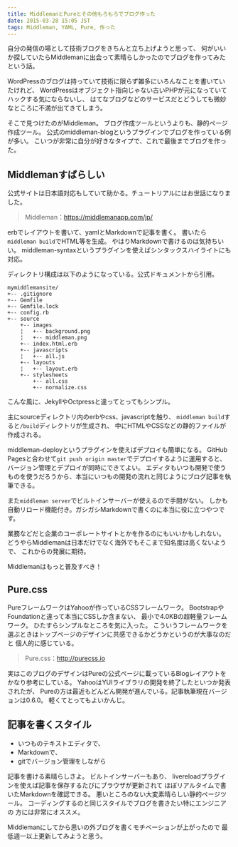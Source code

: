 ```yaml
---
title: MiddlemanとPureとその他もろもろでブログ作った
date: 2015-03-28 15:05 JST
tags: Middleman, YAML, Pure, 作った
---
```


自分の発信の場として技術ブログをきちんと立ち上げようと思って、
何がいいか探していたらMiddlemanに出会って素晴らしかったのでブログを作ってみたという話。

WordPressのブログは持っていて技術に限らず雑多にいろんなことを書いていたけれど、
WordPressはオブジェクト指向じゃない古いPHPが元になっていてハックする気にならないし、
はてなブログなどのサービスだとどうしても微妙なところに不満が出てきてしまう。

そこで見つけたのがMiddleman。
ブログ作成ツールというよりも、静的ページ作成ツール。
公式のmiddleman-blogというプラグインでブログを作っている例が多い。
こいつが非常に自分が好きなタイプで、これで最後までブログを作った。

## Middlemanすばらしい

公式サイトは日本語対応もしていて助かる。チュートリアルにはお世話になりました。

> Middleman：https://middlemanapp.com/jp/

erbでレイアウトを書いて、yamlとMarkdownで記事を書く。
書いたら`middleman build`でHTML等を生成。
やはりMarkdownで書けるのは気持ちいい。
middleman-syntaxというプラグインを使えばシンタックスハイライトにも対応。

ディレクトリ構成は以下のようになっている。公式ドキュメントから引用。

```
mymiddlemansite/
+-- .gitignore
+-- Gemfile
+-- Gemfile.lock
+-- config.rb
+-- source
    +-- images
    ¦   +-- background.png
    ¦   +-- middleman.png
    +-- index.html.erb
    +-- javascripts
    ¦   +-- all.js
    +-- layouts
    ¦   +-- layout.erb
    +-- stylesheets
        +-- all.css
        +-- normalize.css
```

こんな風に、JekyllやOctpressと違ってとってもシンプル。

主にsourceディレクトリ内のerbやcss、javascriptを触り、
`middleman build`すると`/build`ディレクトリが生成され、
中にHTMLやCSSなどの静的ファイルが作成される。

middleman-deployというプラグインを使えばデプロイも簡単になる。
GitHub Pagesと合わせて`git push origin master`でデプロイするように運用すると、
バージョン管理とデプロイが同時にできてよい。
エディタもいつも開発で使うものを使うだろうから、本当にいつもの開発の流れと同じようにブログ記事を執筆できる。

また`middleman server`でビルトインサーバーが使えるので手間がない。
しかも自動リロード機能付き。ガシガシMarkdownで書くのに本当に役に立つやつです。

業務などだと企業のコーポレートサイトとかを作るのにもいいかもしれない。
どうやらMiddlemanは日本だけでなく海外でもそこまで知名度は高くないようで、
これからの発展に期待。

Middlemanはもっと普及すべき！

## Pure.css

PureフレームワークはYahooが作っているCSSフレームワーク。
BootstrapやFoundationと違って本当にCSSしか含まない、
最小で4.0KBの超軽量フレームワーク。
ひたすらシンプルなところを気に入った。
こういうフレームワークを選ぶときはトップページのデザインに共感できるかどうかというのが大事なのだと
個人的に感じている。

> Pure.css：http://purecss.io

実はこのブログのデザインはPureの公式ページに載っているBlogレイアウトをかなり参考にしている。
YahooはYUIライブラリの開発を終了したといつか発表されたが、
Pureの方は最近もどんどん開発が進んでいる。記事執筆現在バージョンは0.6.0。
軽くてとってもよいかんじ。

## 記事を書くスタイル

* いつものテキストエディタで、
* Markdownで、
* gitでバージョン管理をしながら

記事を書ける素晴らしさよ。
ビルトインサーバーもあり、
livereloadプラグインを使えば記事を保存するたびにブラウザが更新されて
ほぼリアルタイムで書いたMarkdownを確認できる。
悪いところのない大変素晴らしい静的ページツール。
コーディングするのと同じスタイルでブログを書きたい特にエンジニアの
方には非常にオススメ。

Middlemanにしてから思いの外ブログを書くモチベーションが上がったので
最低週一以上更新してみようと思う。
